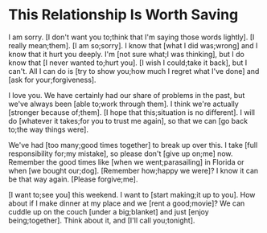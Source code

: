 # This Relationship Is Worth Saving

I am sorry. [I don't want you to;think that I'm saying those words lightly]. [I really mean;them]. [I am so;sorry]. I know that [what I did was;wrong] and I know that it hurt you deeply. I'm [not sure what;I was thinking], but I do know that [I never wanted to;hurt you]. [I wish I could;take it back], but I can't. All I can do is [try to show you;how much I regret what I've done] and [ask for your;forgiveness].

I love you. We have certainly had our share of problems in the past, but we've always been [able to;work through them]. I think we're actually [stronger because of;them]. [I hope that this;situation is no different]. I will do [whatever it takes;for you to trust me again], so that we can [go back to;the way things were].

We've had [too many;good times together] to break up over this. I take [full responsibility for;my mistake], so please don't [give up on;me] now. Remember the good times like [when we went;parasailing] in Florida or when [we bought our;dog]. [Remember how;happy we were]? I know it can be that way again. [Please forgive;me].

[I want to;see you] this weekend. I want to [start making;it up to you]. How about if I make dinner at my place and we [rent a good;movie]? We can cuddle up on the couch [under a big;blanket] and just [enjoy being;together]. Think about it, and [I'll call you;tonight].
